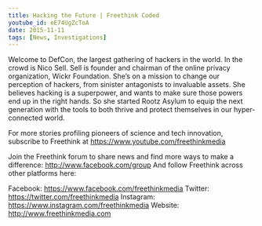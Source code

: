 ```yaml
---
title: Hacking the Future | Freethink Coded
youtube_id: eE74UgZcToA
date: 2015-11-11
tags: [News, Investigations]
---
```


Welcome to DefCon, the largest gathering of hackers in the world. In the crowd is Nico Sell. Sell is founder and chairman of the online privacy organization, Wickr Foundation. She’s on a mission to change our perception of hackers, from sinister antagonists to invaluable assets. She believes hacking is a superpower, and wants to make sure those powers end up in the right hands. So she started Rootz Asylum to equip the next generation with the tools to both thrive and protect themselves in our hyper-connected world.


For more stories profiling pioneers of science and tech innovation, subscribe to Freethink at https://www.youtube.com/freethinkmedia

Join the Freethink forum to share news and find more ways to make a difference: http://www.facebook.com/group
And follow Freethink across other platforms here:

Facebook: https://www.facebook.com/freethinkmedia
Twitter: https://twitter.com/freethinkmedia
Instagram: https://www.instagram.com/freethinkmedia
Website: http://www.freethinkmedia.com

